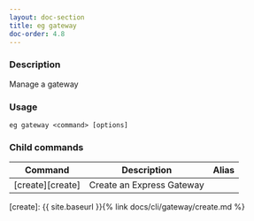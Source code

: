 ```yaml
---
layout: doc-section
title: eg gateway 
doc-order: 4.8
---
```


### Description

Manage a gateway

### Usage

```shell
eg gateway <command> [options]
```

### Child commands

| Command          | Description               | Alias |
| ---              | ---                       | ---   |
| [create][create] | Create an Express Gateway |       |

[create]: {{ site.baseurl }}{% link docs/cli/gateway/create.md %}
